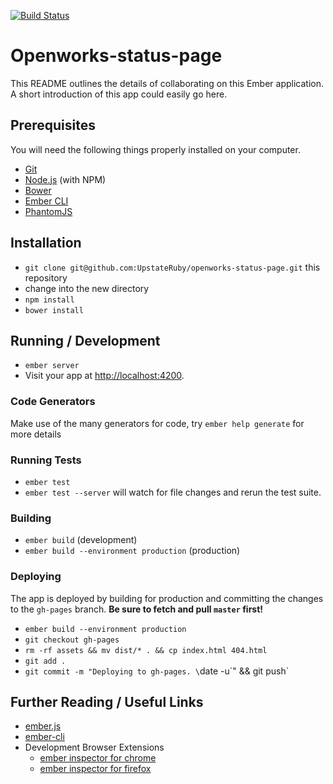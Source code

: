 [![Build Status](https://travis-ci.org/UpstateRuby/openworks-status-page.svg?branch=master)](https://travis-ci.org/UpstateRuby/openworks-status-page)

# Openworks-status-page

This README outlines the details of collaborating on this Ember application.
A short introduction of this app could easily go here.

## Prerequisites

You will need the following things properly installed on your computer.

* [Git](http://git-scm.com/)
* [Node.js](http://nodejs.org/) (with NPM)
* [Bower](http://bower.io/)
* [Ember CLI](http://www.ember-cli.com/)
* [PhantomJS](http://phantomjs.org/)

## Installation

* `git clone git@github.com:UpstateRuby/openworks-status-page.git` this repository
* change into the new directory
* `npm install`
* `bower install`

## Running / Development

* `ember server`
* Visit your app at [http://localhost:4200](http://localhost:4200).

### Code Generators

Make use of the many generators for code, try `ember help generate` for more details

### Running Tests

* `ember test`
* `ember test --server` will watch for file changes and rerun the test suite.

### Building

* `ember build` (development)
* `ember build --environment production` (production)

### Deploying

The app is deployed by building for production and committing the changes to the `gh-pages`
branch. **Be sure to fetch and pull `master` first!**

* `ember build --environment production`
* `git checkout gh-pages`
* `rm -rf assets && mv dist/* . && cp index.html 404.html`
* `git add .`
* `git commit -m "Deploying to gh-pages. \`date -u\`" && git push`

## Further Reading / Useful Links

* [ember.js](http://emberjs.com/)
* [ember-cli](http://www.ember-cli.com/)
* Development Browser Extensions
  * [ember inspector for chrome](https://chrome.google.com/webstore/detail/ember-inspector/bmdblncegkenkacieihfhpjfppoconhi)
  * [ember inspector for firefox](https://addons.mozilla.org/en-US/firefox/addon/ember-inspector/)

